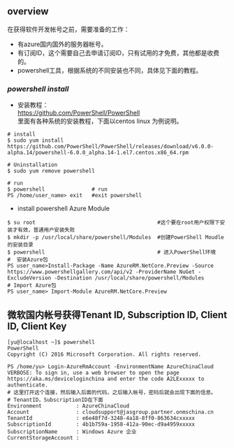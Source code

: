 ## **overview** ##
在获得软件开发帐号之前，需要准备的工作：     

* 有azure国内国外的服务器帐号。    
* 有订阅ID，这个需要自己去申请订阅ID，只有试用的才免费，其他都是收费的。    
* powershell工具，根据系统的不同安装也不同，具体见下面的教程。      


### ***powershell install***

* 安装教程：   
https://github.com/PowerShell/PowerShell        
里面有各种系统的安装教程，下面以centos linux 为例说明。      
     
```
# install
$ sudo yum install https://github.com/PowerShell/PowerShell/releases/download/v6.0.0-alpha.14/powershell-6.0.0_alpha.14-1.el7.centos.x86_64.rpm
     
# Uninstallation       
$ sudo yum remove powershell
   
# run     
$ powershell               # run
PS /home/user_name> exit   #exit powershell
```     

* install powershell Azure Module    
```
$ su root                                       #这个要在root用户权限下安装才有效，普通用户安装失败 
$ mkdir -p /usr/local/share/powershell/Modules  #创建PowerShell Moudle的安装目录
$ powershell                                    # 进入PowerShell环境
#  安装Azure包
PS user_name>Install-Package -Name AzureRM.NetCore.Preview -Source https://www.powershellgallery.com/api/v2 -ProviderName NuGet -ExcludeVersion -Destination /usr/local/share/powershell/Modules
# Import Azure包
PS user_name> Import-Module AzureRM.NetCore.Preview
```

## 微软国内帐号获得Tenant ID, Subscription ID, Client ID, Client Key ##

```
[yu@localhost ~]$ powershell
PowerShell 
Copyright (C) 2016 Microsoft Corporation. All rights reserved.

PS /home/yu> Login-AzureRmAccount -EnvironmentName AzureChinaCloud        
VERBOSE: To sign in, use a web browser to open the page 
https://aka.ms/deviceloginchina and enter the code A2LExxxxx to authenticate.
# 这里打开这个连接，然后输入后面的代码，之后输入帐号，密码后就会出现下面的信息。
# TenantID，SubscriptionID在下面
Environment           : AzureChinaCloud
Account               : cloudsupport@jasgroup.partner.onmschina.cn
TenantId              : e6e48f7d-3248-4a18-8ff0-863634cxxxxx
SubscriptionId        : 4b1b759a-1958-412a-90ec-d9a4959xxxxx
SubscriptionName      : Windows Azure 企业
CurrentStorageAccount : 

```